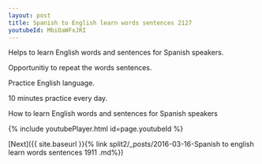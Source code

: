 ```yaml
---
layout: post
title: Spanish to English learn words sentences 2127 
youtubeId: MbiOaWFxJRI
---
```

 
 
Helps to learn English words and sentences for Spanish speakers.

Opportunitiy to repeat the words sentences. 

Practice English language. 
 
10 minutes practice every day. 
 
How to learn English words and sentences for Spanish speakers 
 
{% include youtubePlayer.html id=page.youtubeId %}
 
 
[Next]({{ site.baseurl }}{% link  split2/_posts/2016-03-16-Spanish to english learn words sentences 1911 .md%})
 

